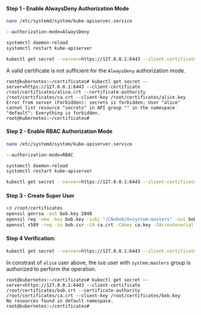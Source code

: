 
#### Step 1 - Enable AlwaysDeny Authorization Mode

```sh
nano /etc/systemd/system/kube-apiserver.service
```
```sh
--authorization-mode=AlwaysDeny 
```

```sh
systemctl daemon-reload
systemctl restart kube-apiserver
```
```sh
kubectl get secret --server=https://127.0.0.1:6443 --client-certificate /root/certificates/alice.crt --certificate-authority /root/certificates/ca.crt --client-key /root/certificates/alice.key
```
A valid certificate is not sufficient for the `AlwaysDeny` authorization mode.
```
root@kubernetes:~/certificates# kubectl get secret --server=https://127.0.0.1:6443 --client-certificate /root/certificates/alice.crt --certificate-authority /root/certificates/ca.crt --client-key /root/certificates/alice.key
Error from server (Forbidden): secrets is forbidden: User "alice" cannot list resource "secrets" in API group "" in the namespace "default": Everything is forbidden.
root@kubernetes:~/certificates# 
```
#### Step 2 - Enable RBAC Authorization Mode

```sh
nano /etc/systemd/system/kube-apiserver.service
```
```sh
--authorization-mode=RBAC
```
```sh
systemctl daemon-reload
systemctl restart kube-apiserver
```
```sh
kubectl get secret --server=https://127.0.0.1:6443 --client-certificate /root/certificates/alice.crt --certificate-authority /root/certificates/ca.crt --client-key /root/certificates/alice.key
```
#### Step 3 - Create Super User

```sh
cd /root/certificates
openssl genrsa -out bob.key 2048
openssl req -new -key bob.key -subj "/CN=bob/O=system:masters" -out bob.csr
openssl x509 -req -in bob.csr -CA ca.crt -CAkey ca.key -CAcreateserial -out bob.crt -extensions v3_req  -days 1000
```
#### Step 4 Verification:

```sh
kubectl get secret --server=https://127.0.0.1:6443 --client-certificate /root/certificates/bob.crt --certificate-authority /root/certificates/ca.crt --client-key /root/certificates/bob.key
```
In constrast of `alice` user above, the `bob` user with `system:masters` group is authorized to perform the operation.
```
root@kubernetes:~/certificates# kubectl get secret --server=https://127.0.0.1:6443 --client-certificate /root/certificates/bob.crt --certificate-authority /root/certificates/ca.crt --client-key /root/certificates/bob.key
No resources found in default namespace.
root@kubernetes:~/certificates# 
```